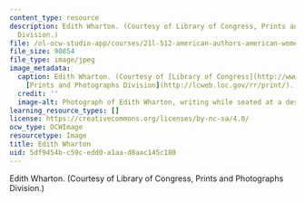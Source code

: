 ```yaml
---
content_type: resource
description: Edith Wharton. (Courtesy of Library of Congress, Prints and Photographs
  Division.)
file: /ol-ocw-studio-app/courses/21l-512-american-authors-american-women-authors-spring-2003/5df9454bc59cedd0a1aad8aac145c180_21l-512s03.jpg
file_size: 90854
file_type: image/jpeg
image_metadata:
  caption: Edith Wharton. (Courtesy of [Library of Congress](http://www.loc.gov/),
    [Prints and Photographs Division](http://lcweb.loc.gov/rr/print/).)
  credit: ''
  image-alt: Photograph of Edith Wharton, writing while seated at a desk.
learning_resource_types: []
license: https://creativecommons.org/licenses/by-nc-sa/4.0/
ocw_type: OCWImage
resourcetype: Image
title: Edith Wharton
uid: 5df9454b-c59c-edd0-a1aa-d8aac145c180
---
```

Edith Wharton. (Courtesy of Library of Congress, Prints and Photographs Division.)